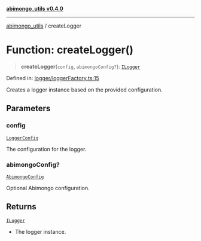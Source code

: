 [**abimongo_utils v0.4.0**](../README.md)

***

[abimongo_utils](../README.md) / createLogger

# Function: createLogger()

> **createLogger**(`config`, `abimongoConfig?`): [`ILogger`](../interfaces/ILogger.md)

Defined in: [logger/loggerFactory.ts:15](https://github.com/NodEm9/abimongo_utils/blob/a65cd6462ac155e030ff8f62ef498bb805490cbf/src/logger/loggerFactory.ts#L15)

Creates a logger instance based on the provided configuration.

## Parameters

### config

[`LoggerConfig`](../interfaces/LoggerConfig.md)

The configuration for the logger.

### abimongoConfig?

[`AbimongoConfig`](../type-aliases/AbimongoConfig.md)

Optional Abimongo configuration.

## Returns

[`ILogger`](../interfaces/ILogger.md)

- The logger instance.
